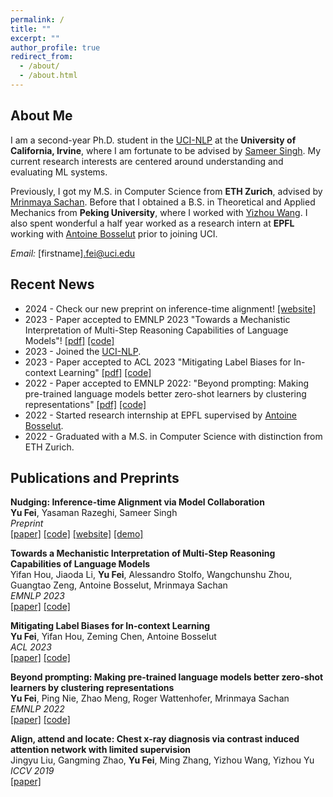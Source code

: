```yaml
---
permalink: /
title: ""
excerpt: ""
author_profile: true
redirect_from: 
  - /about/
  - /about.html
---
```


<!---
<p align="center">
  <img src="https://github.com/peterbhase/peterbhase.github.io/blob/master/images/s2.jpg?raw=True" alt="Photo" style="width: 300px;"/> 
</p>
-->

## About Me
I am a second-year Ph.D. student in the [UCI-NLP](https://ucinlp.github.io/) at the **University of California, Irvine**, where I am fortunate to be advised by [Sameer Singh](https://sameersingh.org/). My current research interests are centered around understanding and evaluating ML systems. 

Previously, I got my M.S. in Computer Science from **ETH Zurich**, advised by [Mrinmaya Sachan](https://www.mrinmaya.io/). Before that I obtained a B.S. in Theoretical and Applied Mechanics from **Peking University**, where I worked with [Yizhou Wang](https://cfcs.pku.edu.cn/english/people/faculty/yizhouwang/index.htm). I also spent wonderful a half year worked as a research intern at **EPFL** working with [Antoine Bosselut](https://atcbosselut.github.io/) prior to joining UCI.

*Email:* [firstname].fei@uci.edu

## Recent News
* 2024 - Check our new preprint on inference-time alignment! [[website]](https://fywalter.github.io/nudging/)
* 2023 - Paper accepted to EMNLP 2023 "Towards a Mechanistic Interpretation of Multi-Step Reasoning Capabilities of Language Models"! [[pdf]](https://arxiv.org/pdf/2310.14491.pdf) [[code]](https://github.com/yifan-h/MechanisticProbe)
* 2023 - Joined the [UCI-NLP](https://ucinlp.github.io/).
* 2023 - Paper accepted to ACL 2023 "Mitigating Label Biases for In-context Learning" [[pdf]](https://arxiv.org/pdf/2305.19148.pdf) [[code]](https://github.com/fywalter/label-bias)
* 2022 - Paper accepted to EMNLP 2022: "Beyond prompting: Making pre-trained language models better zero-shot learners by clustering representations" [[pdf]](https://arxiv.org/pdf/2210.16637.pdf) [[code]](https://github.com/fywalter/simptc)
* 2022 - Started research internship at EPFL supervised by [Antoine Bosselut](https://atcbosselut.github.io/).
* 2022 - Graduated with a M.S. in Computer Science with distinction from ETH Zurich.

## Publications and Preprints

**Nudging: Inference-time Alignment via Model Collaboration**\
**Yu Fei**, Yasaman Razeghi, Sameer Singh\
*Preprint* \
[[paper]](https://arxiv.org/abs/2410.09300) [[code]](https://github.com/fywalter/nudging) [[website]](https://fywalter.github.io/nudging/) [[demo]](https://huggingface.co/spaces/fywalter/nudging_align)

**Towards a Mechanistic Interpretation of Multi-Step Reasoning Capabilities of Language Models**    
Yifan Hou, Jiaoda Li, **Yu Fei**, Alessandro Stolfo, Wangchunshu Zhou, Guangtao Zeng, Antoine Bosselut, Mrinmaya Sachan\
*EMNLP 2023* \
[[paper]](https://arxiv.org/pdf/2310.14491.pdf) [[code]](https://github.com/yifan-h/MechanisticProbe)

**Mitigating Label Biases for In-context Learning**    
**Yu Fei**, Yifan Hou, Zeming Chen, Antoine Bosselut\
*ACL 2023* \
[[paper]](https://arxiv.org/pdf/2305.19148.pdf) [[code]](https://github.com/fywalter/label-bias)

**Beyond prompting: Making pre-trained language models better zero-shot learners by clustering representations**    
**Yu Fei**, Ping Nie, Zhao Meng, Roger Wattenhofer, Mrinmaya Sachan\
*EMNLP 2022* \
[[paper]](https://arxiv.org/pdf/2210.16637.pdf) [[code]](https://github.com/fywalter/simptc)

**Align, attend and locate: Chest x-ray diagnosis via contrast induced attention network with limited supervision**    
Jingyu Liu, Gangming Zhao, **Yu Fei**, Ming Zhang, Yizhou Wang, Yizhou Yu\
*ICCV 2019* \
[[paper]](https://openaccess.thecvf.com/content_ICCV_2019/papers/Liu_Align_Attend_and_Locate_Chest_X-Ray_Diagnosis_via_Contrast_Induced_ICCV_2019_paper.pdf)
